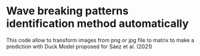 # Wave breaking patterns identification method automatically
This code allow to transform images from png or jpg file to matrix to make a prediction with Duck Model proposed for Sáez et al. (2021)
